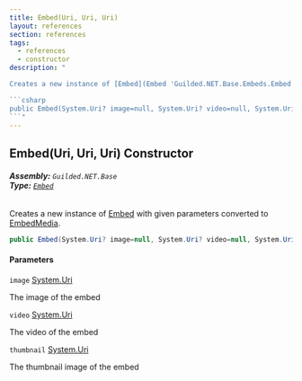 ```yaml
---
title: Embed(Uri, Uri, Uri)
layout: references
section: references
tags:
  - references
  - constructor
description: "

Creates a new instance of [Embed](Embed 'Guilded.NET.Base.Embeds.Embed') with given parameters converted to [EmbedMedia](EmbedMedia 'Guilded.NET.Base.Embeds.EmbedMedia').

```csharp
public Embed(System.Uri? image=null, System.Uri? video=null, System.Uri? thumbnail=null);
```"
---
```


## Embed(Uri, Uri, Uri) Constructor
###### **Assembly:** `Guilded.NET.Base`<br/>**Type:** [`Embed`](Embed 'Guilded.NET.Base.Embeds.Embed')

Creates a new instance of [Embed](Embed 'Guilded.NET.Base.Embeds.Embed') with given parameters converted to [EmbedMedia](EmbedMedia 'Guilded.NET.Base.Embeds.EmbedMedia').

```csharp
public Embed(System.Uri? image=null, System.Uri? video=null, System.Uri? thumbnail=null);
```
#### Parameters

<a name='Guilded.NET.Base.Embeds.Embed.Embed(System.Uri,System.Uri,System.Uri).image'></a>

`image` [System.Uri](https://docs.microsoft.com/en-us/dotnet/api/System.Uri 'System.Uri')

The image of the embed

<a name='Guilded.NET.Base.Embeds.Embed.Embed(System.Uri,System.Uri,System.Uri).video'></a>

`video` [System.Uri](https://docs.microsoft.com/en-us/dotnet/api/System.Uri 'System.Uri')

The video of the embed

<a name='Guilded.NET.Base.Embeds.Embed.Embed(System.Uri,System.Uri,System.Uri).thumbnail'></a>

`thumbnail` [System.Uri](https://docs.microsoft.com/en-us/dotnet/api/System.Uri 'System.Uri')

The thumbnail image of the embed